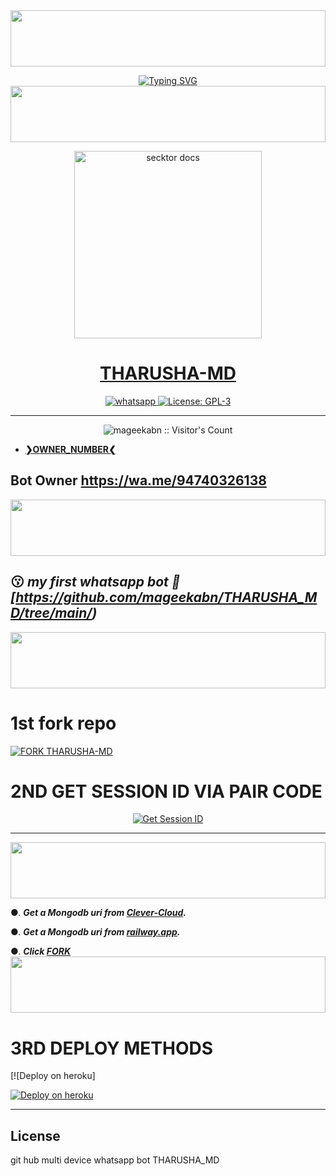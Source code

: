 <img src="https://i.imgur.com/dBaSKWF.gif" height="90" width="100%">
<br>
 </p>
    <p align="center">
<a href="https://git.io/typing-svg"><img src="https://readme-typing-svg.demolab.com?font=EB+Garamond&weight=800&size=28&duration=4000&pause=1000&random=false&width=435&lines=WELCOME+TO+THARUSHA-MD;MULTI-DEVICE+WHATSAPP+BOT;CREATED+BY+CYBER THARU " alt="Typing SVG" /></a>
<img src="https://i.imgur.com/dBaSKWF.gif" height="90" width="100%">
<p align="center">  
  <a href="https://i.ibb.co/cYvncRx/fe366ce534b8dedf.jpg">
    <img alt="secktor docs" height="300" src="https://i.ibb.co/cYvncRx/fe366ce534b8dedf.jpg">
    <h1 align="center"> THARUSHA-MD </h1>
  </a>
</p>  
<p align="center">
  <a aria-label="Join our chats" href="https://chat.whatsapp.com/KwFkWjI8qJ6B174esar8IM" target="_blank">
    <img alt="whatsapp" src="https://img.shields.io/badge/Join Group-25D366?style=for-the-badge&logo=whatsapp&logoColor=white" />
  </a>
  <a aria-label="Secktor is free to use" href="https://github.com/SamPandey001/Secktor-Md/blob/main/LICENCE" target="_blank">
    <img alt="License: GPL-3" src="https://badges.frapsoft.com/os/gpl/gpl.png?v=103)](https://opensource.org/licenses/GPL-3.0/" target="_blank" />
  </a>

</p>

---

<p align="center"><img src="https://profile-counter.glitch.me/{mageekabn}/count.svg" alt="mageekabn :: Visitor's Count" /></p>

- [**❯OWNER_NUMBER❮**](https://wa.me/+94740326138?text=*❝𝙷𝙴𝚈-Tharu❞⛺*)

## Bot Owner  https://wa.me/94740326138


<img src="https://i.imgur.com/dBaSKWF.gif" height="90" width="100%">

  
 ## 😗 ***my first whatsapp bot 🎉 [https://github.com/mageekabn/THARUSHA_MD/tree/main/)***


<img src="https://i.imgur.com/dBaSKWF.gif" height="90" width="100%">




# 1st fork repo
[![FORK THARUSHA-MD](https://img.shields.io/badge/FORK%20-THARU%20S%20MD-white)](https://github.com/mageekabn/THARUSHA_MD/fork)



# 2ND GET SESSION ID VIA PAIR CODE </b>
<p align="center">
<a href='https://queen-rashmi-md-3fcf23a5fafc.herokuapp.com/' target="_blank"><img alt='Get Session ID' src='https://img.shields.io/badge/Click here to get your session id-blue?style=for-the-badge&logo=opencv&logoColor=white'/></a>


---------------------------------------------
  
<img src="https://i.imgur.com/dBaSKWF.gif" height="90" width="100%">

 

●. ***Get a Mongodb uri from [Clever-Cloud](https://api.clever-cloud.com/v2/session/login).***

●. ***Get a Mongodb uri from [railway.app](https://railway.app).***

●.  ***Click [FORK](‼️https://github.com/mageekabn/THARUSHA_MD/fork)***
<img src="https://i.imgur.com/dBaSKWF.gif" height="90" width="100%">
# 3RD DEPLOY METHODS

[![Deploy on heroku]

[![Deploy on heroku](https://www.herokucdn.com/deploy/button.svg)](https://dashboard.heroku.com/new?button-url=https://github.com/mageekabn/THARUSHA_MD=https://github.com/mageekabn/THARUSHA_MD.git)

  



 


 ---

## License

git hub multi device whatsapp bot THARUSHA_MD
